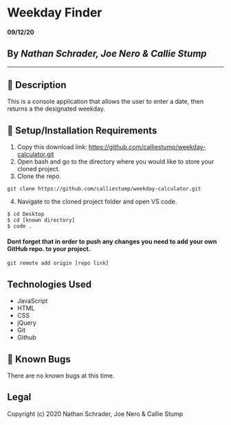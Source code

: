 # Weekday Finder

#### **09/12/20**

## By _Nathan Schrader, Joe Nero & Callie Stump_
---
## 🚩 **Description**
This is a console application that allows the user to enter a date, then returns a the designated weekday.

## 🔧 Setup/Installation Requirements

1. Copy this download link: https://github.com/calliestump/weekday-calculator.git
2. Open bash and go to the directory where you would like to store your cloned project.
3. Clone the repo.
```
git clone https://github.com/calliestump/weekday-calculator.git
```
4. Navigate to the cloned project folder and open VS code.
```
$ cd Desktop
$ cd [known directory]
$ code .
```
#### Dont forget that in order to push any changes you need to add your own GitHub repo. to your project.
```
git remote add origin [repo link]
```
## **Technologies Used**
* JavaScript
* HTML
* CSS
* jQuery
* Git
* Github

## 🐛 Known Bugs
There are no known bugs at this time.
## Legal
Copyright (c) 2020 Nathan Schrader, Joe Nero & Callie Stump
